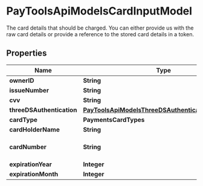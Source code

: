 

# PayToolsApiModelsCardInputModel

The card details that should be charged. You can either provide us with the raw card details or provide a reference to the stored card details in a token.

## Properties

| Name | Type | Description | Notes |
|------------ | ------------- | ------------- | -------------|
|**ownerID** | **String** | Card owner Id |  [optional] |
|**issueNumber** | **String** | Card Issue Number |  [optional] |
|**cvv** | **String** | Card security code (digits on back of card) |  [optional] |
|**threeDSAuthentication** | [**PayToolsApiModelsThreeDSAuthenticationInputModel**](PayToolsApiModelsThreeDSAuthenticationInputModel.md) |  |  [optional] |
|**cardType** | **PaymentsCardTypes** |  |  [optional] |
|**cardHolderName** | **String** | Cardholder name (as apears on card) |  |
|**cardNumber** | **String** | Card number (PAN) or a Reference to a Tokenized string. A Token should be referenced in the format @TOKEN, e.g \&quot;@nQGywsQE9gbURtrXEjTZwtWqeMdK9nsO\&quot; |  |
|**expirationYear** | **Integer** | Expiration year |  |
|**expirationMonth** | **Integer** | Expiration month |  |



